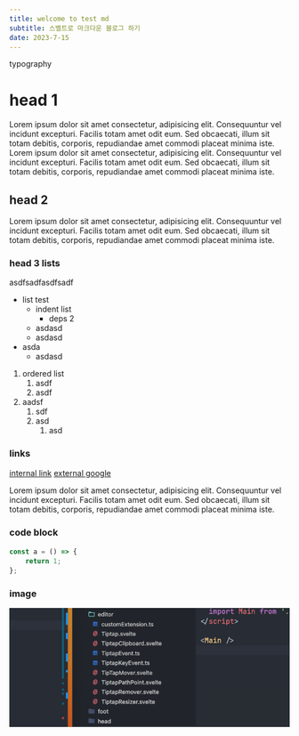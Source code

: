 ```yaml
---
title: welcome to test md
subtitle: 스벨트로 마크다운 블로그 하기
date: 2023-7-15
---
```


typography

# head 1

Lorem ipsum dolor sit amet consectetur, adipisicing elit. Consequuntur vel incidunt excepturi. Facilis totam amet odit eum. Sed obcaecati, illum sit totam debitis, corporis, repudiandae amet commodi placeat minima iste.
Lorem ipsum dolor sit amet consectetur, adipisicing elit. Consequuntur vel incidunt excepturi. Facilis totam amet odit eum. Sed obcaecati, illum sit totam debitis, corporis, repudiandae amet commodi placeat minima iste.

## head 2

Lorem ipsum dolor sit amet consectetur, adipisicing elit. Consequuntur vel incidunt excepturi. Facilis totam amet odit eum. Sed obcaecati, illum sit totam debitis, corporis, repudiandae amet commodi placeat minima iste.

### head 3 lists

asdfsadfasdfsadf

- list test
  - indent list
    - deps 2
  - asdasd
  - asdasd
- asda
  - asdasd

1. ordered list
   1. asdf
   2. asdf
2. aadsf
   1. sdf
   2. asd
      1. asd

### links

[internal link](/note)
[external google](https://www.google.com)

Lorem ipsum dolor sit amet consectetur, adipisicing elit. Consequuntur vel incidunt excepturi. Facilis totam amet odit eum. Sed obcaecati, illum sit totam debitis, corporis, repudiandae amet commodi placeat minima iste.

### code block

```js
const a = () => {
	return 1;
};
```

### image

![image](image.png)

